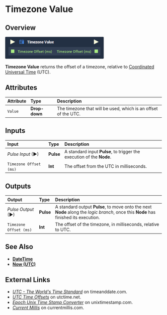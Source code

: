 # Timezone Value

## Overview

![](../../.gitbook/assets/node-timezone-value.png)

**Timezone Value** returns the offset of a timezone, relative to [Coordinated Universal Time](https://www.timeanddate.com/time/aboututc.html) \(UTC\).

## Attributes

| Attribute | Type | Description |
| :--- | :--- | :--- |
| `Value` | **Drop-down** | The timezone that will be used, which is an offset of the UTC. |

## Inputs

| Input | Type | Description |
| :--- | :--- | :--- |
| _Pulse Input_ \(►\) | **Pulse** | A standard input **Pulse**, to trigger the execution of the **Node**. |
| `Timezone Offset (ms)` | **Int** | The offset from the UTC in milliseconds. |

## Outputs

| Output | Type | Description |
| :--- | :--- | :--- |
| _Pulse Output_ \(►\) | **Pulse** | A standard output **Pulse**, to move onto the next **Node** along the _logic branch_, once this **Node** has finished its execution. |
| `Timezone Offset (ms)` | **Int** | The offset of the timezone, in milliseconds, relative to UTC. |

## See Also

* [**DateTime**](./)
* [**Now \(UTC\)**](https://docs.incari.com/incari-studio/toolbox/datetime/now-utc)

## External Links

* [_UTC - The World's Time Standard_](https://www.timeanddate.com/time/aboututc.html) on timeanddate.com.
* [_UTC Time Offsets_](https://www.utctime.net/utc-time-zone-offsets) on utctime.net.
* [_Epoch Unix Time Stamp Converter_](https://www.unixtimestamp.com/) on unixtimestamp.com.
* [_Current Millis_](https://currentmillis.com/) on currentmillis.com.

